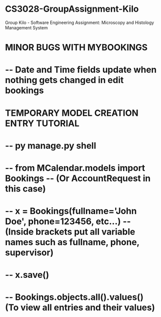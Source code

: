 # CS3028-GroupAssignment-Kilo
Group Kilo - Software Engineering Assignment: Microscopy and Histology Management System

# MINOR BUGS WITH MYBOOKINGS
# -- Date and Time fields update when nothing gets changed in edit bookings

# TEMPORARY MODEL CREATION ENTRY TUTORIAL
# -- py manage.py shell
# -- from MCalendar.models import Bookings -- (Or AccountRequest in this case)
# -- x = Bookings(fullname='John Doe', phone=123456, etc...) -- (Inside brackets put all variable names such as fullname, phone, supervisor)
# -- x.save()
# -- Bookings.objects.all().values() (To view all entries and their values)